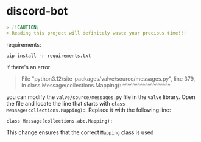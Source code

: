 # discord-bot


```markdown
> [!CAUTION]
> Reading this project will definitely waste your precious time!!!
```

requirements:

```shell
pip install -r requirements.txt
```

if there's an error

> File "python3.12/site-packages/valve/source/messages.py", line 379, in <module>
>     class Message(collections.Mapping):
>                   ^^^^^^^^^^^^^^^^^^^

 you can modify the `valve/source/messages.py` file in the `valve` library. Open the file and locate the line that starts with `class Message(collections.Mapping):`. Replace it with the following line:

```
class Message(collections.abc.Mapping):
```

This change ensures that the correct `Mapping` class is used